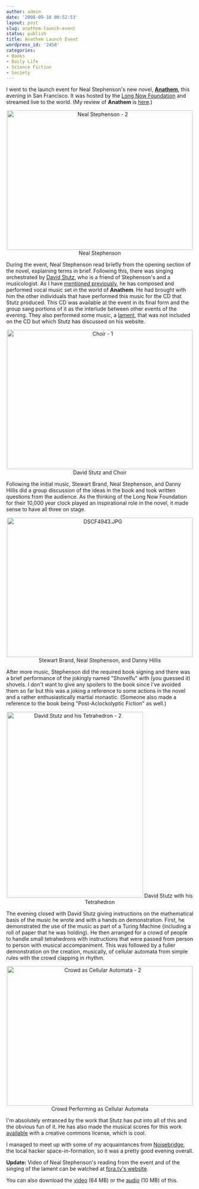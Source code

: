 ```yaml
---
author: admin
date: '2008-09-10 00:52:53'
layout: post
slug: anathem-launch-event
status: publish
title: Anathem Launch Event
wordpress_id: '2458'
categories:
- Books
- Daily Life
- Science Fiction
- Society
---
```

I went to the launch event for Neal Stephenson's new novel, <strong><a href="http://www.amazon.com/Anathem-Neal-Stephenson/dp/0061474096/">Anathem</a></strong>, this evening in San Francisco. It was hosted by the <a href="http://www.longnow.org">Long Now Foundation</a> and streamed live to the world. (My review of <strong>Anathem</strong> is <a href="http://www.arcanology.com/2008/08/21/neal-stephensons-anathem-reviewed/">here</a>.)
<p align="center"><a title="Neal Stephenson - 2 by albill, on Flickr" href="http://www.flickr.com/photos/albill/2844588117/"><img src="http://farm4.static.flickr.com/3156/2844588117_d328ac1287.jpg" alt="Neal Stephenson - 2" width="500" height="375" /></a>
Neal Stephenson

During the event, Neal Stephenson read briefly from the opening section of the novel, explaining terms in brief. Following this, there was singing orchestrated by <a href="http://synthesist.net/music/anathem/">David Stutz</a>, who is a friend of Stephenson's and a musicologist. As I have <a href="http://www.arcanology.com/2008/06/24/anathem-and-music/">mentioned previously</a>, he has composed and performed vocal music set in the world of <strong>Anathem</strong>. He had brought with him the other individuals that have performed this music for the CD that Stutz produced. This CD was available at the event in its final form and the group sang portions of it as the interlude between other events of the evening. They also performed some music, a <a href="http://monastic.org/orth/lament.html">lament</a>, that was not included on the CD but which Stutz has discussed on his website.
<p align="center"><a title="Choir - 1 by albill, on Flickr" href="http://www.flickr.com/photos/albill/2845427680/"><img src="http://farm4.static.flickr.com/3286/2845427680_dbf96edde4.jpg" alt="Choir - 1" width="500" height="375" /></a>
David Stutz and Choir

Following the initial music, Stewart Brand, Neal Stephenson, and Danny Hillis did a group discussion of the ideas in the book and took written questions from the audience. As the thinking of the Long Now Foundation for their 10,000 year clock played an inspirational role in the novel, it made sense to have all three on stage.
<p align="center"><a title="DSCF4943.JPG by albill, on Flickr" href="http://www.flickr.com/photos/albill/2844598303/"><img src="http://farm4.static.flickr.com/3003/2844598303_d6d9297a20.jpg" alt="DSCF4943.JPG" width="500" height="375" /></a>
Stewart Brand, Neal Stephenson, and Danny Hillis

After more music, Stephenson did the required book signing and there was a brief performance of the jokingly named "Shovelfu" with (you guessed it) shovels. I don't want to give any spoilers to the book since I've avoided them so far but this was a joking a reference to some actions in the novel and a rather enthusiastically martial monastic. (Someone also made a reference to the book being "Post-Aclockolyptic Fiction" as well.)
<p align="center"><a title="David Stutz and his Tetrahedron - 2 by albill, on Flickr" href="http://www.flickr.com/photos/albill/2845455452/"><img src="http://farm4.static.flickr.com/3048/2845455452_b7b4a3d57e.jpg" alt="David Stutz and his Tetrahedron - 2" width="366" height="500" /></a>
David Stutz with his Tetrahedron

The evening closed with David Stutz giving instructions on the mathematical basis of the music he wrote and with a hands on demonstration. First, he demonstrated the use of the music as part of a Turing Machine (including a roll of paper that he was holding). He then arranged for a crowd of people to handle small tetrahedrons with instructions that were passed from person to person with musical accompaniment. This was followed by a fuller demonstration on the creation, musically, of cellular automata from simple rules with the crowd clapping in rhythm.
<p align="center"><a title="Crowd as Cellular Automata - 2 by albill, on Flickr" href="http://www.flickr.com/photos/albill/2845461800/"><img src="http://farm4.static.flickr.com/3254/2845461800_5575fda24f.jpg" alt="Crowd as Cellular Automata - 2" width="500" height="375" /></a>
Crowd Performing as Cellular Automata

I'm absolutely entranced by the work that Stutz has put into all of this and the obvious fun of it. He has also made the musical scores for this work <a href="http://synthesist.net/music/2008/08/musical-scores-used-in-the-anathem-music-project/">available</a> with a creative commons license, which is cool.

I managed to meet up with some of my acquaintances from <a href="https://www.noisebridge.net/index.php/NoiseBridge">Noisebridge</a>, the local hacker space-in-formation, so it was a pretty good evening overall.

<strong>Update:</strong> Video of Neal Stephenson's reading from the event and of the singing of the lament can be watched at <a href="http://fora.tv/2008/09/09/Sci-Fi_Novelist_Neal_Stephenson_Reads_from_Anathem">fora.tv's website</a>. 

<div align="center"><lj-embed><!--[if IE]>
  <object width="430" height="284" type="application/x-shockwave-flash" quality="high" id="W484573217c08a2f7">
  <param value="http://widgets.clearspring.com/o/48233d8496b41f26/484573217c08a2f7/48233d8496b41f26/8af8c27f/sViewClip/7048/sWebHost/fora.tv" name="movie"/>
<![endif]-->
<!--[if !IE]><!-->
  <object width="430" height="284" type="application/x-shockwave-flash" id="W484573217c08a2f7" data="http://widgets.clearspring.com/o/48233d8496b41f26/484573217c08a2f7/48233d8496b41f26/8af8c27f/sViewClip/7048/sWebHost/fora.tv">
<!--<![endif]-->
<param name="wmode" value="transparent"/>
<param name="allowScriptAccess" value="always"/>
<param name="allowNetworking" value="all"/>
</object></lj-embed></div>

You can also download the <a href="http://fora.tv/fora/fora_download?cid=7048&fid=16263">video</a> (64 MB) or the <a href="http://fora.tv/fora/fora_download?cid=7048&fid=16262">audio</a> (10 MB) of this.
